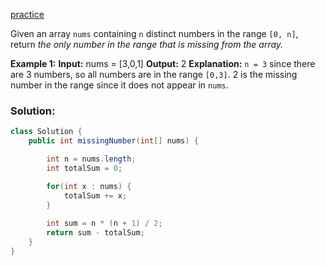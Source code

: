 [practice](https://leetcode.com/problems/missing-number/description/)

Given an array `nums` containing `n` distinct numbers in the range `[0, n]`, return _the only number in the range that is missing from the array._

**Example 1:**
**Input:** nums = [3,0,1]
**Output:** 2
**Explanation:** `n = 3` since there are 3 numbers, so all numbers are in the range `[0,3]`. 2 is the missing number in the range since it does not appear in `nums`.

### Solution:

```java
class Solution {
    public int missingNumber(int[] nums) {

        int n = nums.length;
        int totalSum = 0;

        for(int x : nums) {
            totalSum += x;
        }
            
        int sum = n * (n + 1) / 2;
        return sum - totalSum;
    }
}
```